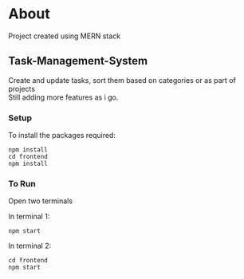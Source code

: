 # About
Project created using MERN stack

## Task-Management-System
Create and update tasks, sort them based on categories or as part of projects \
Still adding more features as i go.

### Setup

To install the packages required:

```
npm install
cd frontend
npm install
```


### To Run

Open two terminals

In terminal 1:
```
npm start
```

In terminal 2:
```
cd frontend
npm start
```
